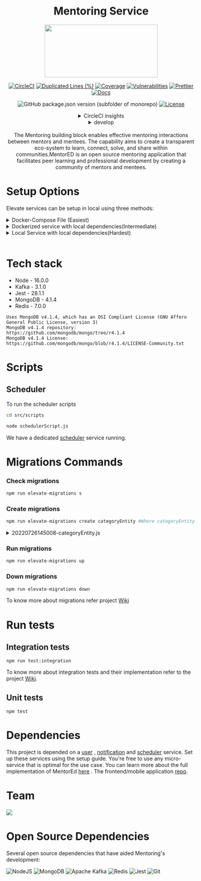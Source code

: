 <div align="center">

# Mentoring Service

<a href="https://shikshalokam.org/elevate/">
<img
    src="https://shikshalokam.org/wp-content/uploads/2021/06/elevate-logo.png"
    height="140"
    width="300"
  />
</a>

[![CircleCI](https://dl.circleci.com/status-badge/img/gh/ELEVATE-Project/mentoring/tree/master.svg?style=shield)](https://dl.circleci.com/status-badge/redirect/gh/ELEVATE-Project/mentoring/tree/master)
[![Duplicated Lines (%)](https://sonarcloud.io/api/project_badges/measure?project=ELEVATE-Project_mentoring&metric=duplicated_lines_density&branch=master)](https://sonarcloud.io/summary/new_code?id=ELEVATE-Project_mentoring)
[![Coverage](https://sonarcloud.io/api/project_badges/measure?project=ELEVATE-Project_mentoring&metric=coverage)](https://sonarcloud.io/summary/new_code?id=ELEVATE-Project_mentoring)
[![Vulnerabilities](https://sonarcloud.io/api/project_badges/measure?project=ELEVATE-Project_mentoring&metric=vulnerabilities)](https://sonarcloud.io/summary/new_code?id=ELEVATE-Project_mentoring)
[![Prettier](https://img.shields.io/badge/code_style-prettier-ff69b4.svg)](https://prettier.io)
[![Docs](https://img.shields.io/badge/Docs-success-informational)](https://elevate-docs.shikshalokam.org/mentorEd/intro)

![GitHub package.json version (subfolder of monorepo)](https://img.shields.io/github/package-json/v/ELEVATE-Project/mentoring?filename=src%2Fpackage.json)
[![License](https://img.shields.io/badge/license-MIT-blue.svg)](https://opensource.org/licenses/MIT)

<details><summary>CircleCI insights</summary>

[![CircleCI](https://dl.circleci.com/insights-snapshot/gh/ELEVATE-Project/mentoring/master/buil-and-test/badge.svg?window=30d)](https://app.circleci.com/insights/github/ELEVATE-Project/mentoring/workflows/buil-and-test/overview?branch=integration-testing&reporting-window=last-30-days&insights-snapshot=true)

</details>

<details><summary>develop</summary>

[![CircleCI](https://dl.circleci.com/status-badge/img/gh/ELEVATE-Project/mentoring/tree/develop.svg?style=shield)](https://dl.circleci.com/status-badge/redirect/gh/ELEVATE-Project/mentoring/tree/develop)
![GitHub package.json version (subfolder of monorepo)](https://img.shields.io/github/package-json/v/ELEVATE-Project/mentoring/develop?filename=src%2Fpackage.json)

[![CircleCI](https://dl.circleci.com/insights-snapshot/gh/ELEVATE-Project/mentoring/dev/buil-and-test/badge.svg?window=30d)](https://app.circleci.com/insights/github/ELEVATE-Project/mentoring/workflows/buil-and-test/overview?branch=develop&reporting-window=last-30-days&insights-snapshot=true)

[![Duplicated Lines (%)](https://sonarcloud.io/api/project_badges/measure?project=ELEVATE-Project_mentoring&metric=duplicated_lines_density&branch=develop)](https://sonarcloud.io/summary/new_code?id=ELEVATE-Project_mentoring)
[![Coverage](https://sonarcloud.io/api/project_badges/measure?project=ELEVATE-Project_mentoring&metric=coverage&branch=develop)](https://sonarcloud.io/summary/new_code?id=ELEVATE-Project_mentoring)
[![Vulnerabilities](https://sonarcloud.io/api/project_badges/measure?project=ELEVATE-Project_mentoring&metric=vulnerabilities&branch=develop)](https://sonarcloud.io/summary/new_code?id=ELEVATE-Project_mentoring)

</details>

</br>
The Mentoring building block enables effective mentoring interactions between mentors and mentees. The capability aims to create a transparent eco-system to learn, connect, solve, and share within communities.MentorED is an open source mentoring application that facilitates peer learning and professional development by creating a community of mentors and mentees.

</div>
<!-- [![CircleCI](https://dl.circleci.com/status-badge/img/gh/ELEVATE-Project/mentoring/tree/dev.svg?style=shield)](https://dl.circleci.com/status-badge/redirect/gh/ELEVATE-Project/mentoring/tree/dev)
[![Duplicated Lines (%)](https://sonarcloud.io/api/project_badges/measure?project=ELEVATE-Project_mentoring&metric=duplicated_lines_density&branch=master)](https://sonarcloud.io/summary/new_code?id=ELEVATE-Project_mentoring)
[![Vulnerabilities](https://sonarcloud.io/api/project_badges/measure?project=ELEVATE-Project_mentoring&metric=vulnerabilities)](https://sonarcloud.io/summary/new_code?id=ELEVATE-Project_mentoring)
<a href="https://shikshalokam.org/elevate/">
<img
    src="https://shikshalokam.org/wp-content/uploads/2021/06/elevate-logo.png"
    height="140"
    width="300"
   align="right"
  />
</a>
(Dev)
 -->

# Setup Options

Elevate services can be setup in local using three methods:

<details><summary>Docker-Compose File (Easiest)</summary>

## A. Docker-Compose

**Expectation**: Run all services simultaneously with a common **Docker-Compose** file.

### Steps

1.  Install **Docker** & **Docker-Compose**.

2.  To create/start all containers:

    ```
    ELEVATE/mentoring$ docker-compose up
    ```

    You can pass .env file to docker images of elevate service by using the below command

    ```
    ELEVATE/mentoring$ mentoring_env=".env path" users_env=".env path" notification_env=".env path" scheduler=".env path"  docker-compose up

    ```

3.  To remove all containers & networks:

            ```
            ELEVATE/mentoring$ docker-compose down
            ```

            Refer **Docker-Compose README** for more information.

            **Note:** It isn't always necessary to run **down** command. Existing containers and networks can be stopped gracefully by using **Ctrl + C** key combination.

            **Warning:** Do not use docker-compose in production.

</details>

<details><summary>Dockerized service with local dependencies(Intermediate)</summary>

## B. Dockerized Service With Local Dependencies

**Expectation**: Run single docker containerized service with existing local (in host) or remote dependencies.

### Local Dependencies Steps

1. Update dependency (Mongo v4.1.4, Kafka etc) IP addresses in .env with "**host.docker.internal**".

    Eg:

    ```
     #MongoDb Connectivity Url
     MONGODB_URL = mongodb://host.docker.internal:27017/elevate-mentoring

     #Kafka Host Server URL
     KAFKA_URL = host.docker.external:9092
    ```

2. Find **host.docker.internal** IP address and added it to **mongod.conf** file in host.

    Eg: If **host.docker.internal** is **172.17.0.1**,
    **mongod.conf:**

    ```
    # network interfaces
    net:
        port: 27017
        bindIp: "127.0.0.1,172.17.0.1"
    ```

    Note: Steps to find **host.docker.internal** IP address & location of **mongod.conf** is operating system specific. Refer [this](https://stackoverflow.com/questions/22944631/how-to-get-the-ip-address-of-the-docker-host-from-inside-a-docker-container) for more information.

3. Build the docker image.
    ```
    /ELEVATE/mentoring$ docker build -t elevate/mentoring:1.0 .
    ```
4. Run the docker container.

    - For Mac & Windows with docker v18.03+:

        ```
        $ docker run --name mentoring elevate/mentoring:1.0
        ```

    - For Linux:
        ```
        $ docker run --name mentoring --add-host=host.docker.internal:host-gateway elevate/mentoring:1.0`
        ```
        Refer [this](https://stackoverflow.com/a/24326540) for more information.

### Remote Dependencies Steps

1.  Update dependency (Mongo v4.1.4, Kafka etc) Ip addresses in .env with respective remote server IPs.

    Eg:

    ```
     #MongoDb Connectivity Url
     MONGODB_URL = mongodb://10.1.2.34:27017/elevate-mentoring

     #Kafka Host Server URL
     KAFKA_URL = 11.2.3.45:9092
    ```

2.  Add Bind IP to **mongod.conf** in host:

    Follow the instructions given [here.](https://www.digitalocean.com/community/tutorials/how-to-configure-remote-access-for-mongodb-on-ubuntu-20-04)

    Note: Instructions might differ based on MongoDB version and operating system.

3.  Build the docker image.
    ```
    /ELEVATE/mentoring$ docker build -t elevate/mentoring:1.0 .
    ```
4.  Run the docker container.

        ```
        $ docker run --name mentoring elevate/mentoring:1.0
        ```

</details>

<details><summary>Local Service with local dependencies(Hardest)</summary>

## C. Local Service With Local Dependencies

**Expectation**: Run a single service with existing local dependencies in the host (**Non-Docker Implementation**).

### Steps

1. Install required tools & dependencies

    Install any IDE (eg: VScode)

    Install Nodejs: https://nodejs.org/en/download/

    Install MongoDB: https://docs.mongodb.com/manual/installation/

    Install Robo-3T: ​​ https://robomongo.org/

2. Clone the **Mentoring service** repository.

    ```
    git clone https://github.com/ELEVATE-Project/mentoring.git
    ```

3. Add **.env** file to the project directory

    Create a **.env** file in **src** directory of the project and copy these environment variables into it.

    ```
    # Mentoring Service Config

    # Port on which service runs
    APPLICATION_PORT = 3000

    # Service environment
    APPLICATION_ENV = development

    # Route after base url
    APPLICATION_BASE_URL = /mentoring/

    # Mongo db connectivity url
    MONGODB_URL = mongodb://localhost:27017/elevate-mentoring

    # Token secret to verify the access token
    ACCESS_TOKEN_SECRET = 'bsj82AHBxahusub12yexlashsbxAXADHBlaj'

    # Kafka hosted server url
    KAFKA_URL = localhost:9092

    # Kafka group to which consumer belongs
    KAFKA_GROUP_ID = userservice

    # Kafka topic to push notification data
    NOTIFICATION_KAFKA_TOPIC = notificationtopic

    # Kafka topic name to consume from mentoring topic
    KAFKA_MENTORING_TOPIC ="mentoringtopic"

    # Kafka topic to push recording data
    KAFKA_RECORDING_TOPIC ="recordingtopic"

    # Any one of three features available for cloud storage
    CLOUD_STORAGE = 'GCP/AWS/AZURE'

    # Gcp json config file path
    GCP_PATH = 'gcp.json'

    # Gcp bucket name which stores files
    DEFAULT_GCP_BUCKET_NAME = 'gcp-bucket-storage-name'

    # Gcp project id
    GCP_PROJECT_ID = 'project-id'

    # Aws access key id
    AWS_ACCESS_KEY_ID = 'aws-access-key-id'

    # Aws secret access key
    AWS_SECRET_ACCESS_KEY = 'aws-secret-access-key'

    # Aws region where bucket will be located
    AWS_BUCKET_REGION = 'ap-south-1'

    # Aws end point
    AWS_BUCKET_ENDPOINT = 's3.ap-south-1.amazonaws.com'

    # Aws bucket name which stores files
    DEFAULT_AWS_BUCKET_NAME = 'aws-bucket-storage-name'

    # Azure storage account name
    AZURE_ACCOUNT_NAME = 'account-name'

    # Azure storage account key
    AZURE_ACCOUNT_KEY = 'azure-account-key'

    # Azure storage container which stores files
    DEFAULT_AZURE_CONTAINER_NAME = 'azure-container-storage-name'

    # user serice host
    USER_SERIVCE_HOST = 'http://localhost:3001'

    # user serice base url
    USER_SERIVCE_BASE_URL = '/user/'

    # Big blue button url
    BIG_BLUE_BUTTON_URL = https://dev.mentoring.shikshalokam.org

    # Big blue button base url
    BIB_BLUE_BUTTON_BASE_URL = /bigbluebutton/

    # Meeting end callback events end point
    MEETING_END_CALLBACK_EVENTS = https%3A%2F%2Fdev.elevate-apis.shikshalokam.org%2Fmentoring%2Fv1%2Fsessions%2Fcompleted

    # Big blue button secret key
    BIG_BLUE_BUTTON_SECRET_KEY = n

    # Big blue button recording ready callback url
    RECORDING_READY_CALLBACK_URL = http%3A%2F%2Flocalhost%3A3000%2F%3FmeetingID%3Dmeet123

    # Enable logging of network request
    ENABLE_LOG = true
    ```

4. Start MongoDB locally

    Based on your host operating system and method used, start MongoDB.

5. Install Npm packages

    ```
    ELEVATE/mentoring/src$ npm install
    ```

6. Start Mentoring server

    ```
    ELEVATE/mentoring/src$ npm start
    ```

7. To set scheduler service job

    Run the **schedulerScript** file from the scripts directory:

    ```
    ELEVATE/mentoring/src/scripts$ node schedulerScript.js
    ```

</details>

</br>

# Tech stack

-   Node - 16.0.0
-   Kafka - 3.1.0
-   Jest - 28.1.1
-   MongoDB - 4.1.4
-   Redis - 7.0.0

```
Uses MongoDB v4.1.4, which has an OSI Compliant License (GNU Affero General Public License, version 3)
MongoDB v4.1.4 repository: https://github.com/mongodb/mongo/tree/r4.1.4
MongoDB v4.1.4 License: https://github.com/mongodb/mongo/blob/r4.1.4/LICENSE-Community.txt
```

# Scripts

## Scheduler

To run the scheduler scripts

```bash
cd src/scripts
```

```bash
node schedulerScript.js
```

We have a dedicated [scheduler](https://github.com/ELEVATE-Project/scheduler) service running.

# Migrations Commands

### Check migrations

```bash
npm run elevate-migrations s
```

### Create migrations

```bash
npm run elevate-migrations create categoryEntity #Where categoryEntity is the file name.
```

<details><summary>20220726145008-categoryEntity.js</summary>

We have followed the following structure for migration files to reduce code duplication.

```js
let categories = [
	{
		value: 'sqaa',
		label: 'SQAA',
		image: 'entity/SQAA.jpg',
	},
	{
		value: 'communication',
		label: 'Communication',
		image: 'entity/Communication.png',
	},
    ...
]
var moment = require('moment')

module.exports = {
	async up(db) {
		global.migrationMsg = 'Uploaded categories entity'
		let entityData = []
		categories.forEach(async function (category) {
			category['status'] = 'ACTIVE'
			category['deleted'] = false
			category['type'] = 'categories'
			category['updatedAt'] = moment().format()
			category['createdAt'] = moment().format()
			category['createdBy'] = 'SYSTEM'
			category['updatedBy'] = 'SYSTEM'
			entityData.push(category)
		})
		await db.collection('entities').insertMany(entityData)
	},

	async down(db) {
		db.collection('entities').deleteMany({
			value: { $in: categories.map((category) => category.value) },
		})
	},
}
```

</details>

### Run migrations

```bash
npm run elevate-migrations up
```

### Down migrations

```bash
npm run elevate-migrations down
```

To know more about migrations refer project [Wiki](https://github.com/ELEVATE-Project/mentoring/wiki/Migration)

# Run tests

## Integration tests

```
npm run test:integration
```

To know more about integration tests and their implementation refer to the project [Wiki](https://github.com/ELEVATE-Project/user/wiki/Integration-and-Unit-testing).

## Unit tests

```
npm test
```

# Dependencies

This project is depended on a [user](https://github.com/ELEVATE-Project/user) , [notification](https://github.com/ELEVATE-Project/notification) and [scheduler](https://github.com/ELEVATE-Project/scheduler) service.
Set up these services using the setup guide.
You're free to use any micro-service that is optimal for the use case.
You can learn more about the full implementation of MentorEd [here](https://elevate-docs.shikshalokam.org/.mentorEd/intro) .
The frontend/mobile application [repo](https://github.com/ELEVATE-Project/mentoring-mobile-app).

# Team

<a href="https://github.com/ELEVATE-Project/mentoring/graphs/contributors">
  <img src="https://contrib.rocks/image?repo=ELEVATE-Project/mentoring" />
</a>

# Open Source Dependencies

Several open source dependencies that have aided Mentoring's development:

![NodeJS](https://img.shields.io/badge/node.js-6DA55F?style=for-the-badge&logo=node.js&logoColor=white)
![MongoDB](https://img.shields.io/badge/MongoDB-%234ea94b.svg?style=for-the-badge&logo=mongodb&logoColor=white)
![Apache Kafka](https://img.shields.io/badge/Apache%20Kafka-000?style=for-the-badge&logo=apachekafka)
![Redis](https://img.shields.io/badge/redis-%23DD0031.svg?style=for-the-badge&logo=redis&logoColor=white)
![Jest](https://img.shields.io/badge/-jest-%23C21325?style=for-the-badge&logo=jest&logoColor=white)
![Git](https://img.shields.io/badge/git-%23F05033.svg?style=for-the-badge&logo=git&logoColor=white)

<!-- ![GitHub](https://img.shields.io/badge/github-%23121011.svg?style=for-the-badge&logo=github&logoColor=white)
![CircleCI](https://img.shields.io/badge/circle%20ci-%23161616.svg?style=for-the-badge&logo=circleci&logoColor=white) -->
